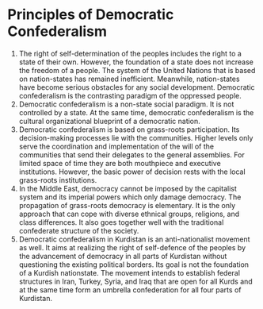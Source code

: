 # Principles of Democratic Confederalism

1. The right of self-determination of the peoples includes the
right to a state of their own. However, the foundation of a
state does not increase the freedom of a people. The system
of the United Nations that is based on nation-states has remained
inefficient. Meanwhile, nation-states have become
serious obstacles for any social development. Democratic
confederalism is the contrasting paradigm of the oppressed
people.
2. Democratic confederalism is a non-state social paradigm. It
is not controlled by a state. At the same time, democratic
confederalism is the cultural organizational blueprint of a
democratic nation.
3. Democratic confederalism is based on grass-roots participation.
Its decision-making processes lie with the communities.
Higher levels only serve the coordination and implementation
of the will of the communities that send their delegates
to the general assemblies. For limited space of time they are
both mouthpiece and executive institutions. However, the
basic power of decision rests with the local grass-roots institutions.
4. In the Middle East, democracy cannot be imposed by the
capitalist system and its imperial powers which only damage
democracy. The propagation of grass-roots democracy is elementary.
It is the only approach that can cope with diverse
ethnical groups, religions, and class differences. It also goes
together well with the traditional confederate structure of the
society.
5. Democratic confederalism in Kurdistan is an anti-nationalist
movement as well. It aims at realizing the right of self-defence
of the peoples by the advancement of democracy in all
parts of Kurdistan without questioning the existing political
borders. Its goal is not the foundation of a Kurdish nationstate.
The movement intends to establish federal structures in
Iran, Turkey, Syria, and Iraq that are open for all Kurds and
at the same time form an umbrella confederation for all four
parts of Kurdistan.
